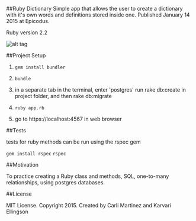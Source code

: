 ##Ruby Dictionary
Simple app that allows the user to create a dictionary with it's own words and definitions stored inside one. Published January 14 2015 at Epicodus.

Ruby version 2.2

![alt tag](https://raw.github.com/csmartinez/Ruby-Dictionary/master/screenshot.png)


##Project Setup

1. `gem install bundler`
5.   `bundle`
6. in a separate tab in the terminal, enter 'postgres'
    run rake db:create in project folder, and then rake db:migrate
7.   `ruby app.rb`

8. go to https://localhost:4567 in web browser

##Tests

tests for ruby methods can be run using the rspec gem

`gem install rspec`
`rspec`

##Motivation

To practice creating a Ruby class and methods, SQL, one-to-many relationships, using postgres databases.

##License

MIT License. Copyright 2015. Created by Carli Martinez and Karvari Ellingson
